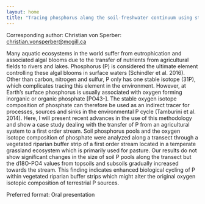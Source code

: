 ```yaml
---
layout: home
title: "Tracing phosphorus along the soil-freshwater continuum using stable isotopes of oxygen"
---
```



Corresponding author: Christian von Sperber: christian.vonsperber@mcgill.ca

Many aquatic ecosystems in the world suffer from eutrophication and associated algal blooms due to the transfer of nutrients from agricultural fields to rivers and lakes. Phosphorus (P) is considered the ultimate element controlling these algal blooms in surface waters (Schindler et al. 2016). Other than carbon, nitrogen and sulfur, P only has one stable isotope (31P), which complicates tracing this element in the environment. However, at Earth’s surface phosphorus is usually associated with oxygen forming inorganic or organic phosphate [PO43-]. The stable oxygen isotope composition of phosphate can therefore be used as an indirect tracer for processes, sources and sinks in the environmental P cycle (Tamburini et al. 2014). Here, I will present recent advances in the use of this methodology and show a case study dealing with the transfer of P from an agricultural system to a first order stream. Soil phosphorus pools and the oxygen isotope composition of phosphate were analyzed along a transect through a vegetated riparian buffer strip of a first order stream located in a temperate grassland ecosystem which is primarily used for pasture. Our results do not show significant changes in the size of soil P pools along the transect but the d18O-PO4 values from topsoils and subsoils gradually increased towards the stream. This finding indicates enhanced biological cycling of P within vegetated riparian buffer strips which might alter the original oxygen isotopic composition of terrestrial P sources.

Preferred format: Oral presentation
